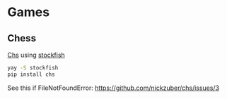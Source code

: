 # Games

## Chess

[Chs](https://github.com/nickzuber/chs) using [stockfish](https://stockfishchess.org/)

```sh
yay -S stockfish
pip install chs
```

See this if FileNotFoundError: https://github.com/nickzuber/chs/issues/3


